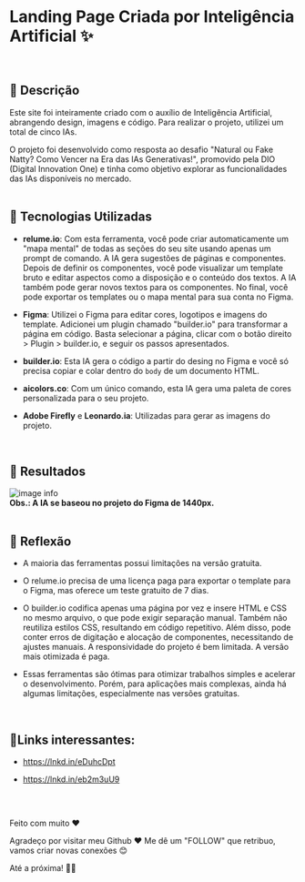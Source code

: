 # Landing Page Criada por Inteligência Artificial ✨
<br>

## 📒 Descrição
Este site foi inteiramente criado com o auxílio de Inteligência Artificial, abrangendo design, imagens e código. Para realizar o projeto, utilizei um total de cinco IAs.

O projeto foi desenvolvido como resposta ao desafio "Natural ou Fake Natty? Como Vencer na Era das IAs Generativas!", promovido pela DIO (Digital Innovation One) e tinha como objetivo explorar as funcionalidades das IAs disponíveis no mercado.
<br>
<br>

## 🤖 Tecnologias Utilizadas

- **relume.io**: Com esta ferramenta, você pode criar automaticamente um "mapa mental" de todas as seções do seu site usando apenas um prompt de comando. A IA gera sugestões de páginas e componentes. Depois de definir os componentes, você pode visualizar um template bruto e editar aspectos como a disposição e o conteúdo dos textos. A IA também pode gerar novos textos para os componentes. No final, você pode exportar os templates ou o mapa mental para sua conta no Figma.

- **Figma**: Utilizei o Figma para editar cores, logotipos e imagens do template. Adicionei um plugin chamado "builder.io" para transformar a página em código. Basta selecionar a página, clicar com o botão direito > Plugin > builder.io, e seguir os passos apresentados.

- **builder.io**: Esta IA gera o código a partir do desing no Figma e você só precisa copiar e colar dentro do `body` de um documento HTML.

- **aicolors.co**: Com um único comando, esta IA gera uma paleta de cores personalizada para o seu projeto.

- **Adobe Firefly** e **Leonardo.ia**: Utilizadas para gerar as imagens do projeto.
<br>

## 🚀 Resultados

![image info](./assets/home.png)
<br>
**Obs.: A IA se baseou no projeto do Figma de 1440px.**
<br>
<br>

## 💭 Reflexão 
- A maioria das ferramentas possui limitações na versão gratuita.
  
- O relume.io precisa de uma licença paga para exportar o template para o Figma, mas oferece um teste gratuito de 7 dias.
  
- O builder.io codifica apenas uma página por vez e insere HTML e CSS no mesmo arquivo, o que pode exigir separação manual. Também não reutiliza estilos CSS, resultando em código repetitivo. Além disso, pode conter erros de digitação e alocação de componentes, necessitando de ajustes manuais. A responsividade do projeto é bem limitada. A versão mais otimizada é paga.

- Essas ferramentas são ótimas para otimizar trabalhos simples e acelerar o desenvolvimento. Porém, para aplicações mais complexas, ainda há algumas limitações, especialmente nas versões gratuitas.
<br>

## 🔸Links interessantes:

- https://lnkd.in/eDuhcDpt

- https://lnkd.in/eb2m3uU9
<br>

##

Feito com muito ♥

Agradeço por visitar meu Github ♥
Me dê um "FOLLOW" que retribuo, vamos criar novas conexões 😊

Até a próxima! 👋😊
